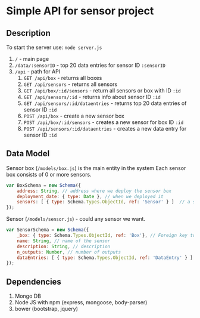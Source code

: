 # Simple API for sensor project

## Description
To start the server use: `node server.js`

1. `/` - main page
2. `/data/:sensorID` - top 20 data entries for sensor ID `:sensorID`
3. `/api` - path for API
	1. `GET /api/box` - returns all boxes
	2. `GET /api/sensors` - returns all sensors
	3. `GET /api/box/:id/sensors` - return all sensors or box with ID `:id`
	4. `GET /api/sensors/:id` - returns info about sensor ID `:id`
	5. `GET /api/sensors/:id/dataentries` - returns top 20 data entries of sensor ID `:id`
	6. `POST /api/box` - create a new sensor box
	7. `POST /api/box/:id/sensors` - creates a new sensor for box ID `:id`
	8. `POST /api/sensors/:id/dataentries` - creates a new data entry for sensor ID `:id`

## Data Model

Sensor box (`/models/box.js`) is the main entity in the system Each sensor box consists of 0 or more sensors.
```javascript
var BoxSchema = new Schema({
    address: String, // address where we deploy the sensor box
    deployment_date: { type: Date }, // when we deployed it
    sensors: [ { type: Schema.Types.ObjectId, ref: 'Sensor' } ]  // a set of sensors inside the sensor box (0 or more)
});
```

Sensor (`/models/sensor.js`) - could any sensor we want.
```javascript
var SensorSchema = new Schema({
    _box: { type: Schema.Types.ObjectId, ref: 'Box'}, // Foreign key to the sensor box
    name: String, // name of the sensor
    description: String, // description
    n_outputs: Number, // number of outputs
    dataEntries: [ { type: Schema.Types.ObjectId, ref: 'DataEntry' } ] // a set of data entries
});
```

## Dependencies
1. Mongo DB
2. Node JS with npm (express, mongoose, body-parser)
3. bower (bootstrap, jquery)
